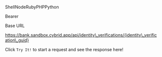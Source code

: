 ShellNodeRubyPHPPython

Bearer

Base URL

https://bank.sandbox.cybrid.app/api/identity\_verifications/{identity\_verification\_guid}

Click `Try It!` to start a request and see the response here!
